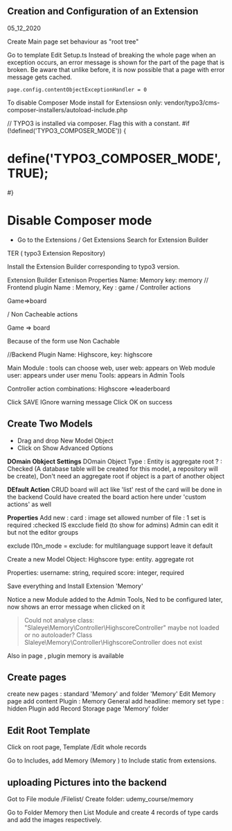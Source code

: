 ## Creation and Configuration of an Extension

05_12_2020

Create Main page
set behaviour as "root tree"

Go to template
Edit Setup.ts
Instead of breaking the whole page when an exception occurs,
 an error message is shown for the part of the page that is broken. Be aware that unlike before, it is now possible that a page with error message gets cached.
````
page.config.contentObjectExceptionHandler = 0

````

To disable Composer Mode install for Extensiosn only:
vendor/typo3/cms-composer-installers/autoload-include.php

// TYPO3 is installed via composer. Flag this with a constant.
#if (!defined('TYPO3_COMPOSER_MODE')) {
#    define('TYPO3_COMPOSER_MODE', TRUE);
#}
# Disable Composer mode


* Go to the Extensions / Get Extensions
Search for Extension Builder

TER ( typo3 Extension Repository)

Install the Extension Builder corresponding to typo3 version.


Extension Builder
Extenison Properties
Name: Memory
key: memory 
// Frontend plugin
Name : Memory, Key : game
/ Controller actions

 Game=>board

/ Non Cacheable actions

Game => board

Because of the form use  Non Cachable

//Backend Plugin
Name: Highscore, key: highscore

Main Module : tools
can choose  web, user
web: appears on Web module
user: appears under user menu
Tools: appears in Admin Tools

Controller action combinations:
Highscore =>leaderboard

Click SAVE
IGnore warning message
Click OK on success

## Create Two Models
* Drag and drop New Model Object 
* Click on Show Advanced Options

**DOmain Obkject Settings**
DOmain Object Type : Entity
is aggregate root ? : Checked (A database table will be created
for this model, a repository will be create),
Don't need an aggregate root if object is a part of another object

**DEfault Action**
CRUD
board will act like 'list'
rest of the card will be done in the backend
Could have created the board action here under 'custom actions'
as well

**Properties**
Add new :
card : image
    set allowed number of file : 1
    set is required :checked
    IS excclude field (to show for admins)
    Admin can edit it but not the editor groups
    
 exclude l10n_mode = exclude: for multilanguage support
 leave it default
 
 Create  a new Model Object: Highscore
 type: entity. aggregate rot
 
 
 Properties: 
 username: string, required
 score: integer, required

Save everything
and Install Extension 'Memory'

Notice a new Module added to the Admin Tools,
Ned to be configured later, now shows an error message when clicked on it
>Could not analyse class: "Slaleye\Memory\Controller\HighscoreController"
 maybe not loaded or no autoloader? Class Slaleye\Memory\Controller\HighscoreController does not exist

Also in page , plugin memory is available

## Create pages
 create new pages : standard 'Memory' and folder 'Memory'
 Edit Memory page
  add content  Plugin : Memory
  General
    add headline: memory
    set type : hidden
  Plugin
    add Record Storage page  'Memory' folder
## Edit Root Template
Click on root page, Template /Edit whole records

Go to Includes, add
Memory (Memory ) to Include static from extensions.

## uploading Pictures into the backend
Got to File module /Filelist/
Create folder: udemy_course/memory

Go to Folder Memory then List Module
and create 4 records of type cards and add the images respectively.
  